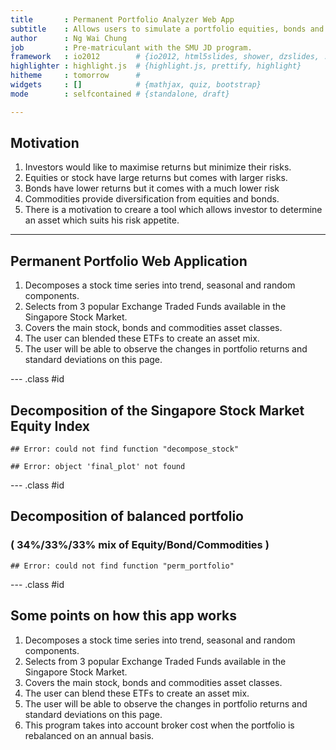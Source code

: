 ```yaml
---
title       : Permanent Portfolio Analyzer Web App
subtitle    : Allows users to simulate a portfolio equities, bonds and commodities.
author      : Ng Wai Chung
job         : Pre-matriculant with the SMU JD program.
framework   : io2012        # {io2012, html5slides, shower, dzslides, ...}
highlighter : highlight.js  # {highlight.js, prettify, highlight}
hitheme     : tomorrow      # 
widgets     : []            # {mathjax, quiz, bootstrap}
mode        : selfcontained # {standalone, draft}

---
```


## Motivation

1. Investors would like to maximise returns but minimize their risks.
2. Equities or stock have large returns but comes with larger risks.
3. Bonds have lower returns but it comes with a much lower risk
4. Commodities provide diversification from equities and bonds.
5. There is a motivation to creare a tool which allows investor to determine an asset which suits his risk appetite.

---

## Permanent Portfolio Web Application

1. Decomposes a stock time series into trend, seasonal and random components.
2. Selects from 3 popular Exchange Traded Funds available in the Singapore Stock Market.
3. Covers the main stock, bonds and commodities asset classes.
4. The user can blended these ETFs to create an asset mix.
5. The user will be able to observe the changes in portfolio returns and standard deviations on this page.

--- .class #id 

## Decomposition of the Singapore Stock Market Equity Index


```
## Error: could not find function "decompose_stock"
```



```
## Error: object 'final_plot' not found
```


--- .class #id 

## Decomposition of balanced portfolio
### ( 34%/33%/33% mix of Equity/Bond/Commodities )


```
## Error: could not find function "perm_portfolio"
```


--- .class #id 

## Some points on how this app works

1. Decomposes a stock time series into trend, seasonal and random components.
2. Selects from 3 popular Exchange Traded Funds available in the Singapore Stock Market.
3. Covers the main stock, bonds and commodities asset classes.
4. The user can blend these ETFs to create an asset mix.
5. The user will be able to observe the changes in portfolio returns and standard deviations on this page.
6. This program takes into account broker cost when the portfolio is rebalanced on an annual basis. 
